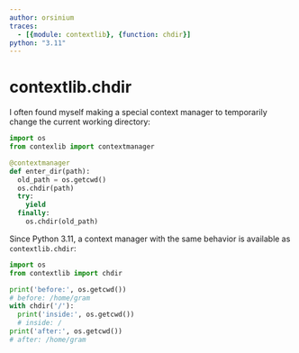 ```yaml
---
author: orsinium
traces:
  - [{module: contextlib}, {function: chdir}]
python: "3.11"
---
```


# contextlib.chdir

I often found myself making a special context manager to temporarily change the current working directory:

```python
import os
from contexlib import contextmanager

@contextmanager
def enter_dir(path):
  old_path = os.getcwd()
  os.chdir(path)
  try:
    yield
  finally:
    os.chdir(old_path)
```

Since Python 3.11, a context manager with the same behavior is available as `contextlib.chdir`:

```python
import os
from contextlib import chdir

print('before:', os.getcwd())
# before: /home/gram
with chdir('/'):
  print('inside:', os.getcwd())
  # inside: /
print('after:', os.getcwd())
# after: /home/gram
```
